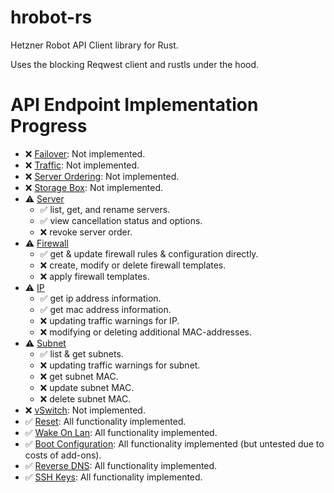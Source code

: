 # hrobot-rs
Hetzner Robot API Client library for Rust.

Uses the blocking Reqwest client and rustls under the hood.

# API Endpoint Implementation Progress

* ❌ [Failover](https://robot.your-server.de/doc/webservice/en.html#failover): Not implemented.
* ❌ [Traffic](https://robot.your-server.de/doc/webservice/en.html#traffic): Not implemented.
* ❌ [Server Ordering](https://robot.your-server.de/doc/webservice/en.html#server-ordering): Not implemented.
* ❌ [Storage Box](https://robot.your-server.de/doc/webservice/en.html#storage-box): Not implemented.
* ⚠️ [Server](https://robot.your-server.de/doc/webservice/en.html#server)
    * ✅ list, get, and rename servers.
    * ✅ view cancellation status and options.
    * ❌ revoke server order.
* ⚠️ [Firewall](https://robot.your-server.de/doc/webservice/en.html#firewall)
    * ✅ get & update firewall rules & configuration directly.
    * ❌ create, modify or delete firewall templates.
    * ❌ apply firewall templates.
* ⚠️ [IP](https://robot.your-server.de/doc/webservice/en.html#ip)
    * ✅ get ip address information.
    * ✅ get mac address information.
    * ❌ updating traffic warnings for IP.
    * ❌ modifying or deleting additional MAC-addresses.
* ⚠️ [Subnet](https://robot.your-server.de/doc/webservice/en.html#subnet)
    * ✅ list & get subnets.
    * ❌ updating traffic warnings for subnet.
    * ❌ get subnet MAC.
    * ❌ update subnet MAC.
    * ❌ delete subnet MAC.
* ❌ [vSwitch](https://robot.your-server.de/doc/webservice/en.html#vswitch): Not implemented.
* ✅ [Reset](https://robot.your-server.de/doc/webservice/en.html#reset): All functionality implemented.
* ✅ [Wake On Lan](https://robot.your-server.de/doc/webservice/en.html#wake-on-lan): All functionality implemented.
* ✅ [Boot Configuration](https://robot.your-server.de/doc/webservice/en.html#boot-configuration): All functionality implemented (but untested due to costs of add-ons).
* ✅ [Reverse DNS](https://robot.your-server.de/doc/webservice/en.html#reverse-dns): All functionality implemented.
* ✅ [SSH Keys](https://robot.your-server.de/doc/webservice/en.html#ssh-keys): All functionality implemented.
